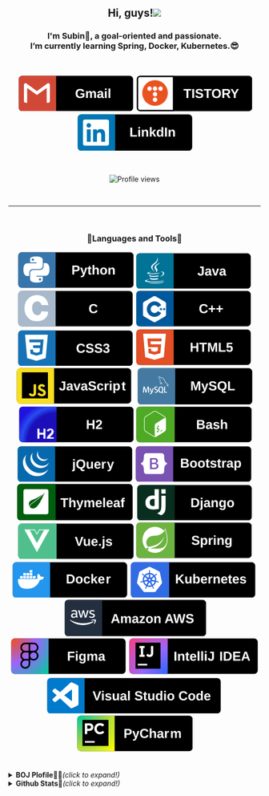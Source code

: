 <!--
### Hi there 👋

**Kim-SuBin/Kim-SuBin** is a ✨ _special_ ✨ repository because its `README.md` (this file) appears on your GitHub profile.

Here are some ideas to get you started:

- 🔭 I’m currently working on ...
- 🌱 I’m currently learning ...
- 👯 I’m looking to collaborate on ...
- 🤔 I’m looking for help with ...
- 💬 Ask me about ...
- 📫 How to reach me: ...
- 😄 Pronouns: ...
- ⚡ Fun fact: ...
-->



<div align="center">
  <h2>Hi, guys!<img src="https://media.giphy.com/media/hvRJCLFzcasrR4ia7z/giphy.gif" width="25px"></h2>
  <h3>I'm Subin🐰, a goal-oriented and passionate.<br />
  I’m currently learning Spring, Docker, Kubernetes.😎
  </h3><br />
  
   [![Gmail Badge](./svg/social/gmail.svg)](mailto:2504sb@gmail.com)
  <a href="https://subin-0320.tistory.com/"><img src="./svg/social/tistory.svg" alt="subin's blog" /></a>
  <a href="https://www.linkedin.com/in/subin-kim-4933401ab/"><img src="./svg/social/linkedin.svg" alt="subin's linkedin" /></a>
  <!-- <a herf="https://www.youtube.com/channel/UCerox7diybjCKTNXfrqN-7g"><img src="./svg/streaming/youtube.svg" alt="subin's youtube" /></a> -->
</div>

<br />
<div align="center">

  ![Profile views](https://gpvc.arturio.dev/Kim-SuBin)

</div>

<br />

---

<br />

<div align="center">

<h3>💙Languages and Tools💙</h3>

<img src="./svg/dev/languages/python.svg" alt="python" />
<img src="./svg/dev/languages/java.svg" alt="java" />
<img src="./svg/dev/languages/c.svg" alt="c" />
<img src="./svg/dev/languages/cplusplus.svg" alt="cpp" />
<img src="./svg/dev/languages/css3.svg" alt="css3" />
<img src="./svg/dev/languages/html5.svg" alt="html5" />
<img src="./svg/dev/languages/javascript.svg" alt="javascript" />
<img src="./svg/dev/system/mysql.svg" alt="mysql" />
<img src="./svg/dev/system/h2.svg" alt="h2" />
<img src="./svg/dev/languages/gnubash.svg" alt="gnubash" />
<img src="./svg/dev/library/jquery.svg" alt="jquery" />
<img src="./svg/dev/library/bootstrap.svg" alt="bootstrap" />
<img src="./svg/dev/library/thymeleaf.svg" alt="thymleaf" />
<img src="./svg/dev/framework/django.svg" alt="django" />
<img src="./svg/dev/framework/vue-dot-js.svg" alt="vue.js" />
<img src="./svg/dev/framework/spring.svg" alt="spring" />
<img src="./svg/dev/platform/docker.svg" alt="docker" />
<img src="./svg/dev/platform/kubernetes.svg" alt="kubernetes" />
<img src="./svg/dev/service/amazonaws.svg" alt="amazonaws" />
<img src="./svg/dev/tool/figma.svg" alt="figma" />
<img src="./svg/dev/tool/intellijidea.svg" alt="intelliJ" />
<img src="./svg/dev/tool/visualstudiocode.svg" alt="VScode" />
<img src="./svg/dev/tool/pycharm.svg" alt="pyCharm" />

</div>

<br />
<br />

<details>
<summary><b>BOJ Plofile👩‍💻</b><i>(click to expand!)</i></summary>

[![Solved.ac프로필](http://mazassumnida.wtf/api/v2/generate_badge?boj=2504sb)](https://solved.ac/2504sb)

</details>

<details>
<summary><b>Github Stats🐤</b><i>(click to expand!)</i></summary>
  
[![Anurag's github stats](https://github-readme-stats.vercel.app/api?username=Kim-SuBin)](https://github.com/anuraghazra/github-readme-stats)

</details>


<!--

<h3> My favorite Repositories </h3>

<a href="https://github.com/Kim-SuBin/TIL">
  <img align="left" src="https://github-readme-stats.vercel.app/api/pin/?username=Kim-SuBin&repo=TIL&theme=vue&show_icons=true" />
</a>
-->
